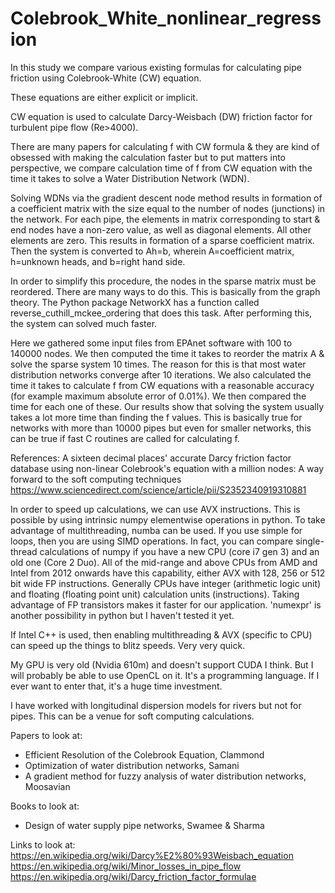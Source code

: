 # Colebrook_White_nonlinear_regression
In this study we compare various existing formulas for calculating pipe friction using Colebrook-White (CW) equation. 

These equations are either explicit or implicit. 

CW equation is used to calculate Darcy-Weisbach (DW) friction factor for turbulent pipe flow (Re>4000). 

There are many papers for calculating f with CW formula & they are kind of obsessed with making the calculation faster but to put matters into perspective, we compare calculation time of f from CW equation with the time it takes to solve a Water Distribution Network (WDN). 

Solving WDNs via the gradient descent node method results in formation of a coefficient matrix with the size equal to the number of nodes (junctions) in the network. For each pipe, the elements in matrix corresponding to start & end nodes have a non-zero value, as well as diagonal elements. All other elements are zero. This results in formation of a sparse coefficient matrix. Then the system is converted to Ah=b, wherein A=coefficient matrix, h=unknown heads, and b=right hand side. 

In order to simplify this procedure, the nodes in the sparse matrix must be reordered. There are many ways to do this. This is basically from the graph theory. The Python package NetworkX has a function called reverse_cuthill_mckee_ordering that does this task. After performing this, the system can solved much faster. 

Here we gathered some input files from EPAnet software with 100 to 140000 nodes. We then computed the time it takes to reorder the matrix A & solve the sparse system 10 times. The reason for this is that most water distribution networks converge after 10 iterations. We also calculated the time it takes to calculate f from CW equations with a reasonable accuracy (for example maximum absolute error of 0.01%). We then compared the time for each one of these. Our results show that solving the system usually takes a lot more time than finding the f values. This is basically true for networks with more than 10000 pipes but even for smaller networks, this can be true if fast C routines are called for calculating f. 

References:
A sixteen decimal places' accurate Darcy friction factor database using non-linear Colebrook's equation with a million nodes: A way forward to the soft computing techniques
https://www.sciencedirect.com/science/article/pii/S2352340919310881

In order to speed up calculations, we can use AVX instructions. This is possible by using intrinsic numpy elementwise operations in python. To take advantage of multithreading, numba can be used. If you use simple for loops, then you are using SIMD operations. In fact, you can compare single-thread calculations of numpy if you have a new CPU (core i7 gen 3) and an old one (Core 2 Duo). All of the mid-range and above CPUs from AMD and Intel from 2012 onwards have this capability, either AVX with 128, 256 or 512 bit wide FP instructions. Generally CPUs have integer (arithmetic logic unit) and floating (floating point unit) calculation units (instructions). Taking advantage of FP transistors makes it faster for our application. 'numexpr' is another possibility in python but I haven't tested it yet. 

If Intel C++ is used, then enabling multithreading & AVX (specific to CPU) can speed up the things to blitz speeds. Very very quick. 

My GPU is very old (Nvidia 610m) and doesn't support CUDA I think. But I will probably be able to use OpenCL on it. It's a programming language. If I ever want to enter that, it's a huge time investment. 

I have worked with longitudinal dispersion models for rivers but not for pipes. This can be a venue for soft computing calculations. 

Papers to look at:
- Efficient Resolution of the Colebrook Equation, Clammond
- Optimization of water distribution networks, Samani
- A gradient method for fuzzy analysis of water distribution networks, Moosavian


Books to look at:
- Design of water supply pipe networks, Swamee & Sharma

Links to look at: 
https://en.wikipedia.org/wiki/Darcy%E2%80%93Weisbach_equation
https://en.wikipedia.org/wiki/Minor_losses_in_pipe_flow
https://en.wikipedia.org/wiki/Darcy_friction_factor_formulae

